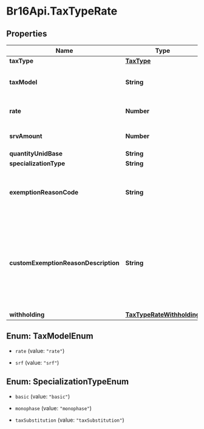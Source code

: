 # Br16Api.TaxTypeRate

## Properties
Name | Type | Description | Notes
------------ | ------------- | ------------- | -------------
**taxType** | [**TaxType**](TaxType.md) |  | 
**taxModel** | **String** | Tax can be calculated by rate or by quantity | 
**rate** | **Number** | Specific tax rate ex 3.5 (3.5%) | [optional] 
**srvAmount** | **Number** | Specific tax rate ex 3.5 (3.5%) | [optional] 
**quantityUnidBase** | **String** |  | [optional] 
**specializationType** | **String** |  | [optional] 
**exemptionReasonCode** | **String** | UUID Reference to an item in the LegalReason store.  | [optional] 
**customExemptionReasonDescription** | **String** | Optional textual reason description, to be used when reason codes are generic (i.e. reason code 999 &#x3D; Other).  | [optional] 
**withholding** | [**TaxTypeRateWithholding**](TaxTypeRateWithholding.md) |  | [optional] 


<a name="TaxModelEnum"></a>
## Enum: TaxModelEnum


* `rate` (value: `"rate"`)

* `srf` (value: `"srf"`)




<a name="SpecializationTypeEnum"></a>
## Enum: SpecializationTypeEnum


* `basic` (value: `"basic"`)

* `monophase` (value: `"monophase"`)

* `taxSubstitution` (value: `"taxSubstitution"`)




